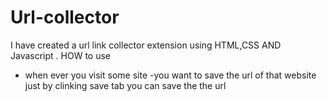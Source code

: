 # Url-collector
I have created a url link collector extension  using HTML,CSS AND Javascript .
HOW to use
- when ever you visit some site 
-you want to save the url of that website 
just by clinking save tab you can save the the url 
